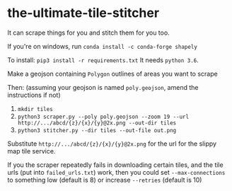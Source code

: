 # the-ultimate-tile-stitcher

It can scrape things for you and stitch them for you too.

If you're on windows, run `conda install -c conda-forge shapely`

To install: `pip3 install -r requirements.txt`
It needs `python 3.6`.


Make a geojson containing `Polygon` outlines of areas you want to scrape

Then: (assuming your geojson is named `poly.geojson`, amend the instructions if not)

1. `mkdir tiles`
2. `python3 scraper.py --poly poly.geojson --zoom 19 --url http://.../abcd/{z}/{x}/{y}@2x.png --out-dir tiles`
3. `python3 stitcher.py --dir tiles --out-file out.png`

Substitute `http://.../abcd/{z}/{x}/{y}@2x.png` for the url for the slippy map tile service.

If you the scraper repeatedly fails in downloading certain tiles, and the tile urls (put into `failed_urls.txt`) work, then you could set `--max-connections` to something low (default is 8) or increase `--retries` (default is 10)
